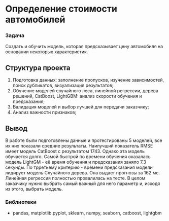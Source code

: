 # Определение стоимости автомобилей

### **Задача**
Создать и обучить модель, которая предсказывает цену автомобиля на основании некоторых характеристик.


## Структура проекта
1. Подготовка данных: заполнение пропусков, изучение зависимостей, поиск дубликатов, визуализация результатов;
2. Обучение моделей случайного леса, линейной регрессии, дерева решений, CatBoost,  LightGBM: анализ скорости обучения и предсказания;
3. Валидация моделей и выбор лучшей для передачи заказчику;
4. Анализ важности признаков;

## Вывод

В работе были подготовлены данные и протестированы 5 моделей, все их них показали средние результаты. Наилучший показатель RMSE имеет модель CatBoost с результатом 1743. Однако эта модель обучается долго. Самой быстрой по времени обучения оказалась модель LightGM - её время обучения и предсказания заняло 7.3 секунды. По трретьему критерию - времени предсказания модели лидирует модель Случайного дерева. Она выдает прогнозы за 162 мс. Линейная регрессия полностью провалилась на тесте. В целом заказчику нужно выбрать самый важный для него параметр и, исходя из этого, выбрать модель.


### Библиотеки
- pandas, matplotlib.pyplot, sklearn, numpy, seaborn, catboost, lightgbm
